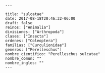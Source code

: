 
      ---

      title: "sulcatae"
      date: 2017-08-18T20:46:32-06:00
      draft: false
      reinos: ["Animalia"]
      divisiones: ["Arthropoda"]
      clases: ["Insecta"]
      ordenes: ["Coleoptera"]
      familias: ["Curculionidae"]
      generos: ["Perelleschus"]
      nombre_cientifico: "Perelleschus sulcatae"
      nombre_comun: ""
      nombre_ingles: ""
      ---

      